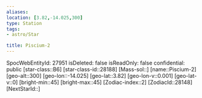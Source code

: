 ```yaml
---
aliases: 
location: [3.82,-14.025,300]
type: Station
tags:
- astro/Star

title: Piscium-2
---
```

SpocWebEntityId: 27951
isDeleted: false
isReadOnly: false
confidential: public
[star-class::B6]
[star-class-id::28188]
[Mass-sol::]
[name::Piscium-2]
[geo-alt::300]
[geo-lon::-14.025]
[geo-lat::3.82]
[geo-lon-v::0.001]
[geo-lat-v::0]
[bright-min::45]
[bright-max::45]
[Zodiac-index::2]
[ZodiacId::28148]
[NextStarId::]



